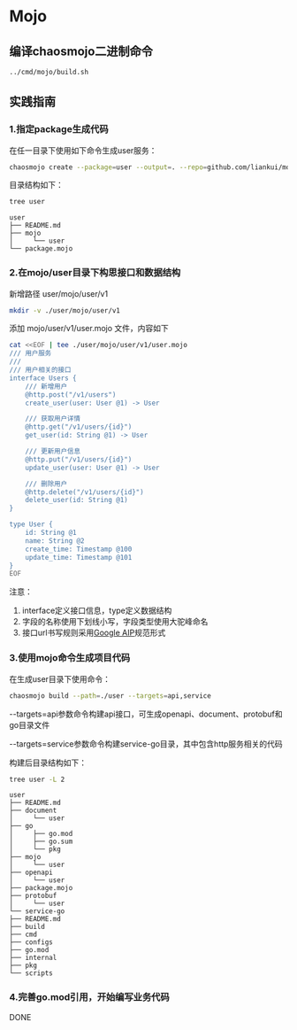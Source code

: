 # Mojo
## 编译chaosmojo二进制命令
```bash
../cmd/mojo/build.sh
```
## 实践指南
### 1.指定package生成代码
在任一目录下使用如下命令生成user服务：
```bash
chaosmojo create --package=user --output=. --repo=github.com/liankui/mojo/example/user --Author=cc --email=cc@email.com --organization=cc.org
```
目录结构如下：
```bash
tree user             
```
```
user
├── README.md
├── mojo
│     └── user
└── package.mojo
```

### 2.在mojo/user目录下构思接口和数据结构
新增路径 user/mojo/user/v1
```bash
mkdir -v ./user/mojo/user/v1
```
添加 mojo/user/v1/user.mojo 文件，内容如下
```bash
cat <<EOF | tee ./user/mojo/user/v1/user.mojo
/// 用户服务
///
/// 用户相关的接口
interface Users {
    /// 新增用户
    @http.post("/v1/users")
    create_user(user: User @1) -> User

    /// 获取用户详情
    @http.get("/v1/users/{id}")
    get_user(id: String @1) -> User

    /// 更新用户信息
    @http.put("/v1/users/{id}")
    update_user(user: User @1) -> User

    /// 删除用户
    @http.delete("/v1/users/{id}")
    delete_user(id: String @1)
}

type User {
    id: String @1
    name: String @2
    create_time: Timestamp @100
    update_time: Timestamp @101
}
EOF
```
注意：
1. interface定义接口信息，type定义数据结构
2. 字段的名称使用下划线小写，字段类型使用大驼峰命名
3. 接口url书写规则采用[Google AIP](https://google.aip.dev/122)规范形式

### 3.使用mojo命令生成项目代码
在生成user目录下使用命令：
```bash
chaosmojo build --path=./user --targets=api,service
```
--targets=api参数命令构建api接口，可生成openapi、document、protobuf和go目录文件

--targets=service参数命令构建service-go目录，其中包含http服务相关的代码

构建后目录结构如下：
```bash
tree user -L 2
```

``` 
user
├── README.md
├── document
│     └── user
├── go
│     ├── go.mod
│     ├── go.sum
│     └── pkg
├── mojo
│     └── user
├── openapi
│     └── user
├── package.mojo
├── protobuf
│     └── user
└── service-go
├── README.md
├── build
├── cmd
├── configs
├── go.mod
├── internal
├── pkg
└── scripts
```
### 4.完善go.mod引用，开始编写业务代码
DONE

